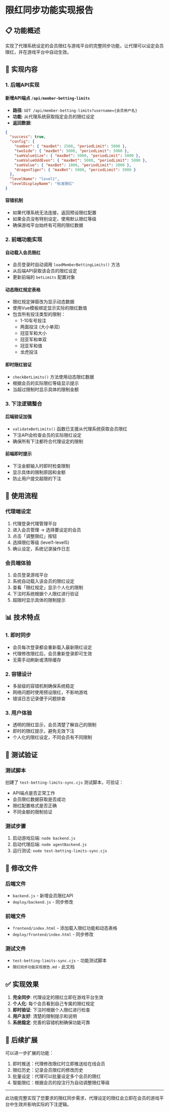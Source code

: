 # 限红同步功能实现报告

## 📋 功能概述

实现了代理系统设定的会员限红与游戏平台的完整同步功能，让代理可以设定会员限红，并在游戏平台中自动生效。

## 🔧 实现内容

### 1. 后端API实现

#### 新增API端点 `/api/member-betting-limits`
- **路径**: `GET /api/member-betting-limits?username={会员用户名}`
- **功能**: 从代理系统获取指定会员的限红设定
- **返回数据**:
```json
{
  "success": true,
  "config": {
    "number": { "maxBet": 2500, "periodLimit": 5000 },
    "twoSide": { "maxBet": 5000, "periodLimit": 5000 },
    "sumValueSize": { "maxBet": 5000, "periodLimit": 5000 },
    "sumValueOddEven": { "maxBet": 5000, "periodLimit": 5000 },
    "sumValue": { "maxBet": 1000, "periodLimit": 2000 },
    "dragonTiger": { "maxBet": 5000, "periodLimit": 5000 }
  },
  "levelName": "level1",
  "levelDisplayName": "标准限红"
}
```

#### 容错机制
- 如果代理系统无法连接，返回预设限红配置
- 如果会员没有特别设定，使用默认限红等级
- 确保游戏平台始终有可用的限红数据

### 2. 前端功能实现

#### 自动载入会员限红
- 会员登录时自动调用 `loadMemberBettingLimits()` 方法
- 从后端API获取该会员的限红设定
- 更新前端的 `betLimits` 配置对象

#### 动态限红规定表格
- 限红规定弹窗改为显示动态数据
- 使用Vue模板绑定显示实际的限红数值
- 包含所有投注类型的限制：
  - 1-10车号投注
  - 两面投注 (大小单双)
  - 冠亚军和大小
  - 冠亚军和单双
  - 冠亚军和值
  - 龙虎投注

#### 即时限红验证
- `checkBetLimits()` 方法使用动态限红数据
- 根据会员的实际限红等级显示提示
- 当超过限制时显示具体的限制金额

### 3. 下注逻辑整合

#### 后端验证加强
- `validateBetLimits()` 函数已支援从代理系统获取会员限红
- 下注API会检查会员的实际限红设定
- 确保所有下注都符合代理设定的限制

#### 前端即时提示
- 下注金额输入时即时检查限制
- 显示具体的限制原因和金额
- 防止用户提交超限的下注

## 🎯 使用流程

### 代理端设定
1. 代理登录代理管理平台
2. 进入会员管理 → 选择要设定的会员
3. 点击「调整限红」按钮
4. 选择限红等级 (level1-level5)
5. 确认设定，系统记录操作日志

### 会员端体验
1. 会员登录游戏平台
2. 系统自动载入该会员的限红设定
3. 查看「限红规定」显示个人化的限制
4. 下注时系统根据个人限红进行验证
5. 超限时显示具体的限制提示

## 📊 技术特点

### 1. 即时同步
- 会员每次登录都会重新载入最新限红设定
- 代理修改限红后，会员重新登录即可生效
- 无需手动刷新或清除缓存

### 2. 容错设计
- 多层级的容错机制确保系统稳定
- 网络问题时使用预设限红，不影响游戏
- 错误日志记录便于问题排查

### 3. 用户体验
- 透明的限红显示，会员清楚了解自己的限制
- 即时的限红提示，避免无效下注
- 个人化的限红设定，不同会员有不同限制

## 🧪 测试验证

### 测试脚本
创建了 `test-betting-limits-sync.cjs` 测试脚本，可验证：
- API端点是否正常工作
- 会员限红数据获取是否成功
- 限红配置格式是否正确
- 不同金额的限制验证

### 测试步骤
1. 启动游戏后端: `node backend.js`
2. 启动代理后端: `node agentBackend.js`
3. 运行测试: `node test-betting-limits-sync.cjs`

## 📁 修改文件

### 后端文件
- `backend.js` - 新增会员限红API
- `deploy/backend.js` - 同步修改

### 前端文件
- `frontend/index.html` - 添加载入限红功能和动态表格
- `deploy/frontend/index.html` - 同步修改

### 测试文件
- `test-betting-limits-sync.cjs` - 功能测试脚本
- `限红同步功能实现报告.md` - 此文档

## ✅ 实现效果

1. **完全同步**: 代理设定的限红立即在游戏平台生效
2. **个人化**: 每个会员看到自己专属的限红规定
3. **即时验证**: 下注时根据个人限红进行检查
4. **用户友好**: 清楚的限制提示和说明
5. **系统稳定**: 完善的容错机制确保功能可靠

## 🚀 后续扩展

可以进一步扩展的功能：
1. 即时推送：代理修改限红时立即推送给在线会员
2. 限红历史：记录会员限红的修改历史
3. 批量设定：代理可以批量设定多个会员的限红
4. 智能限红：根据会员的投注行为自动调整限红等级

---

此功能完整实现了您要求的限红同步需求，代理设定的限红会立即在会员的游戏平台中生效并影响实际的下注逻辑。 